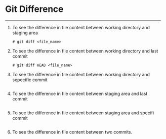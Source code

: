 # Git Difference
---
1. To see the difference in file content between working directory and staging area
    ~~~
    # git diff <file_name>
    ~~~
    
2. To see the difference in file content between working directory and last commit
    ~~~
    # git diff HEAD <file_name>
    ~~~
    
3. To see the difference in file content between working directory and sepecific commit
    ~~~
    ~~~
    
4. To see the difference in file content between staging area and last commit
    ~~~
    ~~~
    
5. To see the difference in file content between staging area and specifi commit
    ~~~
    ~~~
    
6. To see the difference in file content between two commits.
    ~~~
    ~~~
